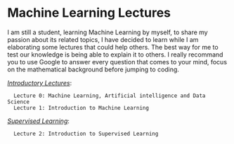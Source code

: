 # Machine Learning Lectures
I am still a student, learning Machine Learning by myself, to share my passion about its related topics, I have decided to learn while I am elaborating some lectures that could help others. The best way for me to test our knowledge is being able to explain it to others. I really recommand you to use Google to answer every question that comes to your mind, focus on the mathematical background before jumping to coding.

[*Introductory Lectures*](https://github.com/WalidHadri-Iron/MachineLearningLectures/tree/main/IntroductionLectures): 

      Lecture 0: Machine Learning, Artificial intelligence and Data Science
      Lecture 1: Introduction to Machine Learning


[*Supervised Learning*](https://github.com/WalidHadri-Iron/MachineLearningLectures/tree/main/SupervisedLearning):

      Lecture 2: Introduction to Supervised Learning

